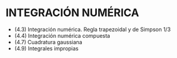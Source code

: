 # INTEGRACIÓN NUMÉRICA

* (4.3) Integración numérica. Regla trapezoidal y de Simpson 1/3
* (4.4) Integración numérica compuesta
* (4.7) Cuadratura gaussiana
* (4.9) Integrales impropias
